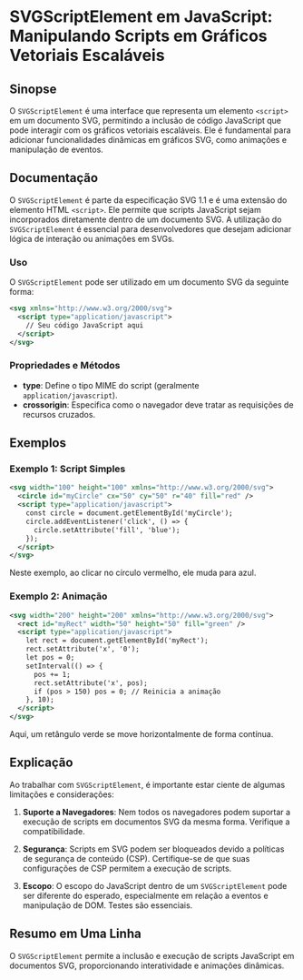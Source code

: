 <!--
Meta Description: # SVGScriptElement em JavaScript: Manipulando Scripts em Gráficos Vetoriais Escaláveis ## Sinopse O `SVGScriptElement` é uma interface que representa ...
Meta Keywords: svg, javascript, script, svgscriptelement, scripts
-->

# SVGScriptElement em JavaScript: Manipulando Scripts em Gráficos Vetoriais Escaláveis

## Sinopse
O `SVGScriptElement` é uma interface que representa um elemento `<script>` em um documento SVG, permitindo a inclusão de código JavaScript que pode interagir com os gráficos vetoriais escaláveis. Ele é fundamental para adicionar funcionalidades dinâmicas em gráficos SVG, como animações e manipulação de eventos.

## Documentação
O `SVGScriptElement` é parte da especificação SVG 1.1 e é uma extensão do elemento HTML `<script>`. Ele permite que scripts JavaScript sejam incorporados diretamente dentro de um documento SVG. A utilização do `SVGScriptElement` é essencial para desenvolvedores que desejam adicionar lógica de interação ou animações em SVGs.

### Uso
O `SVGScriptElement` pode ser utilizado em um documento SVG da seguinte forma:

```xml
<svg xmlns="http://www.w3.org/2000/svg">
  <script type="application/javascript">
    // Seu código JavaScript aqui
  </script>
</svg>
```

### Propriedades e Métodos
- **type**: Define o tipo MIME do script (geralmente `application/javascript`).
- **crossorigin**: Especifica como o navegador deve tratar as requisições de recursos cruzados.

## Exemplos

### Exemplo 1: Script Simples
```xml
<svg width="100" height="100" xmlns="http://www.w3.org/2000/svg">
  <circle id="myCircle" cx="50" cy="50" r="40" fill="red" />
  <script type="application/javascript">
    const circle = document.getElementById('myCircle');
    circle.addEventListener('click', () => {
      circle.setAttribute('fill', 'blue');
    });
  </script>
</svg>
```
Neste exemplo, ao clicar no círculo vermelho, ele muda para azul.

### Exemplo 2: Animação
```xml
<svg width="200" height="200" xmlns="http://www.w3.org/2000/svg">
  <rect id="myRect" width="50" height="50" fill="green" />
  <script type="application/javascript">
    let rect = document.getElementById('myRect');
    rect.setAttribute('x', '0');
    let pos = 0;
    setInterval(() => {
      pos += 1;
      rect.setAttribute('x', pos);
      if (pos > 150) pos = 0; // Reinicia a animação
    }, 10);
  </script>
</svg>
```
Aqui, um retângulo verde se move horizontalmente de forma contínua.

## Explicação
Ao trabalhar com `SVGScriptElement`, é importante estar ciente de algumas limitações e considerações:

1. **Suporte a Navegadores**: Nem todos os navegadores podem suportar a execução de scripts em documentos SVG da mesma forma. Verifique a compatibilidade.
   
2. **Segurança**: Scripts em SVG podem ser bloqueados devido a políticas de segurança de conteúdo (CSP). Certifique-se de que suas configurações de CSP permitem a execução de scripts.

3. **Escopo**: O escopo do JavaScript dentro de um `SVGScriptElement` pode ser diferente do esperado, especialmente em relação a eventos e manipulação de DOM. Testes são essenciais.

## Resumo em Uma Linha
O `SVGScriptElement` permite a inclusão e execução de scripts JavaScript em documentos SVG, proporcionando interatividade e animações dinâmicas.